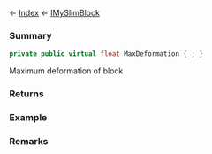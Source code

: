 ← [Index](Api-Index) ← [IMySlimBlock](VRage.Game.ModAPI.Ingame.IMySlimBlock)

### Summary

```csharp
private public virtual float MaxDeformation { ; }
```

Maximum deformation of block

### Returns

### Example

### Remarks

